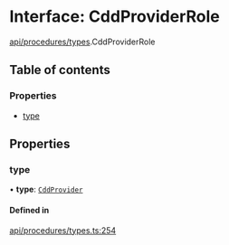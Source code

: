 # Interface: CddProviderRole

[api/procedures/types](../wiki/api.procedures.types).CddProviderRole

## Table of contents

### Properties

- [type](../wiki/api.procedures.types.CddProviderRole#type)

## Properties

### type

• **type**: [`CddProvider`](../wiki/api.procedures.types.RoleType#cddprovider)

#### Defined in

[api/procedures/types.ts:254](https://github.com/PolymeshAssociation/polymesh-sdk/blob/88db4a91/src/api/procedures/types.ts#L254)

